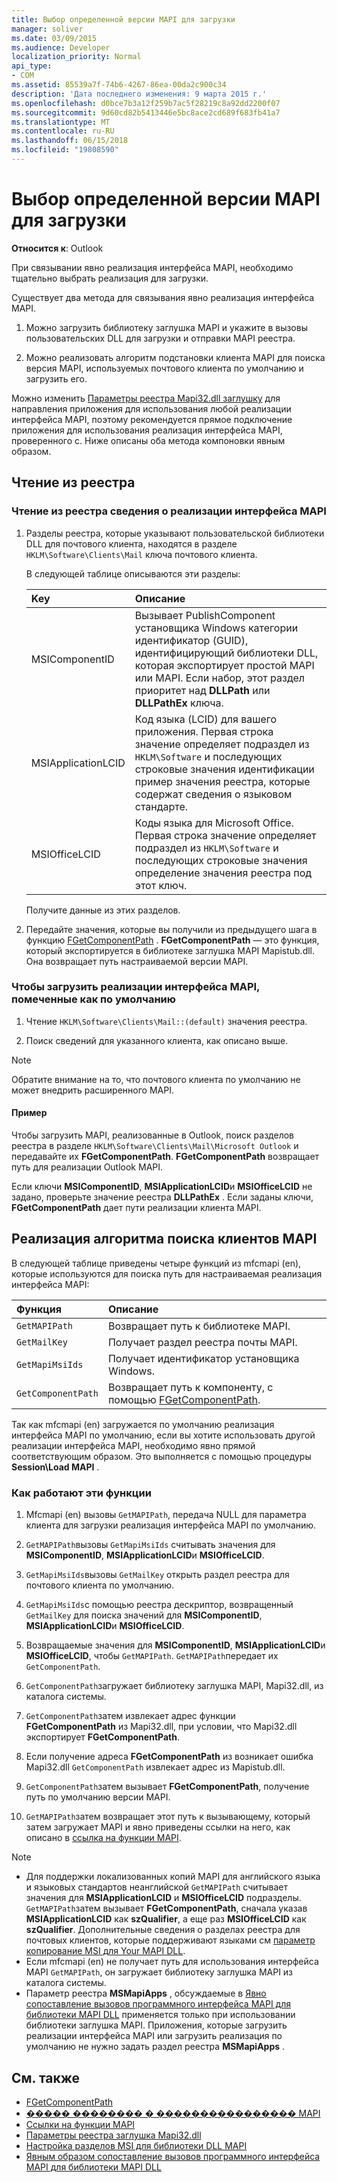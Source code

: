 ```yaml
---
title: Выбор определенной версии MAPI для загрузки
manager: soliver
ms.date: 03/09/2015
ms.audience: Developer
localization_priority: Normal
api_type:
- COM
ms.assetid: 85539a7f-74b6-4267-86ea-00da2c900c34
description: 'Дата последнего изменения: 9 марта 2015 г.'
ms.openlocfilehash: d0bce7b3a12f259b7ac5f28219c8a92dd2200f07
ms.sourcegitcommit: 9d60cd82b5413446e5bc8ace2cd689f683fb41a7
ms.translationtype: MT
ms.contentlocale: ru-RU
ms.lasthandoff: 06/15/2018
ms.locfileid: "19808590"
---
```

# <a name="choose-a-specific-version-of-mapi-to-load"></a>Выбор определенной версии MAPI для загрузки

**Относится к**: Outlook 
  
При связывании явно реализация интерфейса MAPI, необходимо тщательно выбрать реализация для загрузки. 
  
Существует два метода для связывания явно реализация интерфейса MAPI. 
  
1. Можно загрузить библиотеку заглушка MAPI и укажите в вызовы пользовательских DLL для загрузки и отправки MAPI реестра.
    
2. Можно реализовать алгоритм подстановки клиента MAPI для поиска версия MAPI, используемых почтового клиента по умолчанию и загрузить его.
    
Можно изменить [Параметры реестра Mapi32.dll заглушку](http://msdn.microsoft.com/en-us/library/ms531218%28EXCHG.10%29.aspx) для направления приложения для использования любой реализации интерфейса MAPI, поэтому рекомендуется прямое подключение приложения для использования реализация интерфейса MAPI, проверенного с. Ниже описаны оба метода компоновки явным образом. 
  
## <a name="reading-from-the-registry"></a>Чтение из реестра

### <a name="to-read-mapi-implementation-information-from-the-registry"></a>Чтение из реестра сведения о реализации интерфейса MAPI

1. Разделы реестра, которые указывают пользовательской библиотеки DLL для почтового клиента, находятся в разделе `HKLM\Software\Clients\Mail` ключа почтового клиента. 
    
   В следующей таблице описываются эти разделы:
    
   |**Key**|**Описание**|
   |:-----|:-----|
   |MSIComponentID  <br/> |Вызывает PublishComponent установщика Windows категории идентификатор (GUID), идентифицирующий библиотеки DLL, которая экспортирует простой MAPI или MAPI. Если набор, этот раздел приоритет над **DLLPath** или **DLLPathEx** ключа.  <br/> |
   |MSIApplicationLCID  <br/> |Код языка (LCID) для вашего приложения. Первая строка значение определяет подраздел из `HKLM\Software` и последующих строковые значения идентификации пример значения реестра, которые содержат сведения о языковом стандарте.  <br/> |
   |MSIOfficeLCID  <br/> |Коды языка для Microsoft Office. Первая строка значение определяет подраздел из `HKLM\Software` и последующих строковые значения определение значения реестра под этот ключ.  <br/> |
   
   Получите данные из этих разделов.
    
2. Передайте значения, которые вы получили из предыдущего шага в функцию [FGetComponentPath](fgetcomponentpath.md) . **FGetComponentPath** — это функция, который экспортируется в библиотеке заглушка MAPI Mapistub.dll. Она возвращает путь настраиваемой версии MAPI. 


### <a name="to-load-the-implementation-of-mapi-marked-as-default"></a>Чтобы загрузить реализации интерфейса MAPI, помеченные как по умолчанию

1. Чтение `HKLM\Software\Clients\Mail::(default)` значения реестра. 
    
2. Поиск сведений для указанного клиента, как описано выше.
    
> [!NOTE]
> Обратите внимание на то, что почтового клиента по умолчанию не может внедрить расширенного MAPI. 
  
#### <a name="example"></a>Пример

Чтобы загрузить MAPI, реализованные в Outlook, поиск разделов реестра в разделе `HKLM\Software\Clients\Mail\Microsoft Outlook` и передавайте их **FGetComponentPath**. **FGetComponentPath** возвращает путь для реализации Outlook MAPI. 
  
Если ключи **MSIComponentID**, **MSIApplicationLCID**и **MSIOfficeLCID** не задано, проверьте значение реестра **DLLPathEx** . Если заданы ключи, **FGetComponentPath** дает пути реализации клиента MAPI. 
  
## <a name="implementing-the-mapi-client-lookup-algorithm"></a>Реализация алгоритма поиска клиентов MAPI

В следующей таблице приведены четыре функций из mfcmapi (en), которые используются для поиска путь для настраиваемая реализация интерфейса MAPI:
  
|**Функция**|**Описание**|
|:-----|:-----|
| `GetMAPIPath` <br/> |Возвращает путь к библиотеке MAPI.  <br/> |
| `GetMailKey` <br/> |Получает раздел реестра почты MAPI.  <br/> |
| `GetMapiMsiIds` <br/> |Получает идентификатор установщика Windows.  <br/> |
| `GetComponentPath` <br/> |Возвращает путь к компоненту, с помощью [FGetComponentPath](fgetcomponentpath.md).  <br/> |
   
Так как mfcmapi (en) загружается по умолчанию реализация интерфейса MAPI по умолчанию, если вы хотите использовать другой реализации интерфейса MAPI, необходимо явно прямой соответствующим образом. Это выполняется с помощью процедуры **Session\Load MAPI** . 
  
### <a name="how-these-functions-work"></a>Как работают эти функции

1. Mfcmapi (en) вызовы `GetMAPIPath`, передача NULL для параметра клиента для загрузки реализация интерфейса MAPI по умолчанию.
    
2.  `GetMAPIPath`вызовы `GetMapiMsiIds` считывать значения для **MSIComponentID**, **MSIApplicationLCID**и **MSIOfficeLCID**.
    
3.  `GetMapiMsiIds`вызовы `GetMailKey` открыть раздел реестра для почтового клиента по умолчанию. 
    
4.  `GetMapiMsiIds`с помощью реестра дескриптор, возвращенный `GetMailKey` для поиска значений для **MSIComponentID**, **MSIApplicationLCID**и **MSIOfficeLCID**.
    
5. Возвращаемые значения для **MSIComponentID**, **MSIApplicationLCID**и **MSIOfficeLCID**, чтобы `GetMAPIPath`.  `GetMAPIPath`передает их `GetComponentPath`.
    
6.  `GetComponentPath`загружает библиотеку заглушка MAPI, Mapi32.dll, из каталога системы. 
    
7.  `GetComponentPath`затем извлекает адрес функции **FGetComponentPath** из Mapi32.dll, при условии, что Mapi32.dll экспортирует **FGetComponentPath**.
    
8. Если получение адреса **FGetComponentPath** из возникает ошибка Mapi32.dll `GetComponentPath` извлекает адрес из Mapistub.dll. 
    
9.  `GetComponentPath`затем вызывает **FGetComponentPath**, получение путь по умолчанию версии MAPI.
    
10.  `GetMAPIPath`затем возвращает этот путь к вызывающему, который затем загружает MAPI и явно приведены ссылки на него, как описано в [ссылка на функции MAPI](how-to-link-to-mapi-functions.md).
    
> [!NOTE] 
> - Для поддержки локализованных копий MAPI для английского языка и языковых стандартов неанглийской `GetMAPIPath` считывает значения для **MSIApplicationLCID** и **MSIOfficeLCID** подразделы.  `GetMAPIPath`затем вызывает **FGetComponentPath**, сначала указав **MSIApplicationLCID** как **szQualifier**, а еще раз **MSIOfficeLCID** как **szQualifier**. Дополнительные сведения о разделах реестра для почтовых клиентов, которые поддерживают языками см [параметр копирование MSI для Your MAPI DLL](http://msdn.microsoft.com/en-us/library/ee909494%28VS.85%29.aspx).   
> - Если mfcmapi (en) не получает путь для использования интерфейса MAPI `GetMAPIPath`, он загружает библиотеку заглушка MAPI из каталога системы.
> - Параметр реестра **MSMapiApps** , обсуждаемые в [Явно сопоставление вызовов программного интерфейса MAPI для библиотеки MAPI DLL](http://msdn.microsoft.com/en-us/library/ee909490%28VS.85%29.aspx) применяется только при использовании библиотеки заглушка MAPI. Приложения, которые загрузить реализации интерфейса MAPI или загрузить реализация по умолчанию не нужно задать раздел реестра **MSMapiApps** . 
    
## <a name="see-also"></a>См. также

- [FGetComponentPath](fgetcomponentpath.md)
- [����� �������� � ���������������� MAPI](mapi-programming-overview.md)
- [Ссылки на функции MAPI](how-to-link-to-mapi-functions.md)
- [Параметры реестра заглушка Mapi32.dll](http://msdn.microsoft.com/en-us/library/ms531218%28EXCHG.10%29.aspx)
- [Настройка разделов MSI для библиотеки DLL MAPI](http://msdn.microsoft.com/en-us/library/ee909494%28VS.85%29.aspx)
- [Явным образом сопоставление вызовов программного интерфейса MAPI для библиотеки MAPI DLL](http://msdn.microsoft.com/en-us/library/ee909490%28VS.85%29.aspx)

